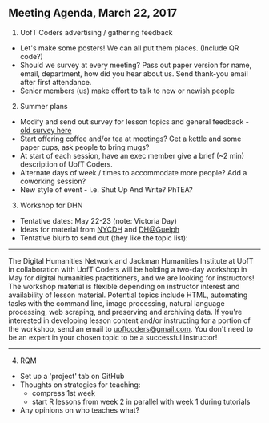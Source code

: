 ## Meeting Agenda, March 22, 2017

1. UofT Coders advertising / gathering feedback
 * Let's make some posters! We can all put them places. (Include QR code?)
 * Should we survey at every meeting? Pass out paper version for name, email, department, how did you hear about us. Send thank-you email after first attendance.
 * Senior members (us) make effort to talk to new or newish people

2. Summer plans
 * Modify and send out survey for lesson topics and general feedback - [old survey here](https://docs.google.com/forms/d/1j3r4Aup_SQbNjDf_y-cyBmZIyRVMAlM0j9Z55oXi9ss/edit?usp=sharing)
 * Start offering coffee and/or tea at meetings? Get a kettle and some paper cups, ask people to bring mugs?
 * At start of each session, have an exec member give a brief (~2 min) description of UofT Coders.
 * Alternate days of week / times to accommodate more people? Add a coworking session?
 * New style of event - i.e. Shut Up And Write? PhTEA?

3. Workshop for DHN
 * Tentative dates: May 22-23 (note: Victoria Day)
 * Ideas for material from [NYCDH](http://dhweek.nycdh.org/) and [DH@Guelph](https://www.uoguelph.ca/arts/dhguelph/summer2017)
 * Tentative blurb to send out (they like the topic list):

---------------------------------------------------

The Digital Humanities Network and Jackman Humanities Institute at UofT in collaboration with UofT Coders will be holding a two-day workshop in May for digital humanities practitioners, and we are looking for instructors! The workshop material is flexible depending on instructor interest and availability of lesson material. Potential topics include HTML, automating tasks with the command line, image processing, natural language processing, web scraping, and preserving and archiving data. If you're interested in developing lesson content and/or instructing for a portion of the workshop, send an email to uoftcoders@gmail.com. You don't need to be an expert in your chosen topic to be a successful instructor!

---------------------------------------------------

4. RQM
 * Set up a 'project' tab on GitHub
 * Thoughts on strategies for teaching: 
	- compress 1st week
	- start R lessons from week 2 in parallel with week 1 during tutorials
 * Any opinions on who teaches what?

